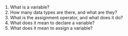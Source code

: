 1. What is a variable?
2. How many data types are there, and what are they?
3. What is the assignment operator, and what does it do?
4. What does it mean to declare a variable?
5. What does it mean to assign a variable?